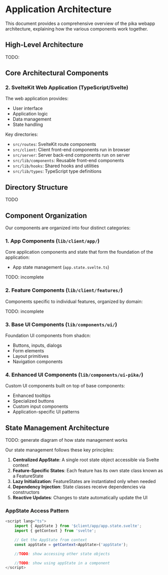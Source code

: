# Application Architecture

This document provides a comprehensive overview of the pika webapp architecture, explaining how the various components work together.

## High-Level Architecture

TODO:

## Core Architectural Components

### 2. SvelteKit Web Application (TypeScript/Svelte)

The web application provides:

- User interface
- Application logic
- Data management
- State handling

Key directories:

- `src/routes`: SvelteKit route components
- `src/client`: Client front-end components run in browser
- `src/server`: Server back-end components run on server
- `src/lib/components`: Reusable front-end components
- `src/lib/hooks`: Shared hooks and utilities
- `src/lib/types`: TypeScript type definitions

## Directory Structure

TODO

## Component Organization

Our components are organized into four distinct categories:

### 1. App Components (`lib/client/app/`)

Core application components and state that form the foundation of the application:

- App state management (`app.state.svelte.ts`)

TODO: incomplete

### 2. Feature Components (`lib/client/features/`)

Components specific to individual features, organized by domain:

TODO: incomplete

### 3. Base UI Components (`lib/components/ui/`)

Foundation UI components from shadcn:

- Buttons, inputs, dialogs
- Form elements
- Layout primitives
- Navigation components

### 4. Enhanced UI Components (`lib/components/ui-pika/`)

Custom UI components built on top of base components:

- Enhanced tooltips
- Specialized buttons
- Custom input components
- Application-specific UI patterns

## State Management Architecture

TODO: generate diagram of how state management works

Our state management follows these key principles:

1. **Centralized AppState**: A single root state object accessible via Svelte context
2. **Feature-Specific States**: Each feature has its own state class known as a FeatureState
3. **Lazy Initialization**: FeatureStates are instantiated only when needed
4. **Dependency Injection**: State classes receive dependencies via constructors
5. **Reactive Updates**: Changes to state automatically update the UI

### AppState Access Pattern

```typescript
<script lang="ts">
    import { AppState } from '$client/app/app.state.svelte';
    import { getContext } from 'svelte';

    // Get the AppState from context
    const appState = getContext<AppState>('appState');

    //TODO: show accessing other state objects

    //TODO: show using appState in a component
</script>
```
